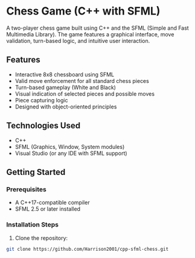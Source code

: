 # Chess Game (C++ with SFML)

A two-player chess game built using C++ and the SFML (Simple and Fast Multimedia Library). The game features a graphical interface, move validation, turn-based logic, and intuitive user interaction.

## Features

- Interactive 8x8 chessboard using SFML
- Valid move enforcement for all standard chess pieces
- Turn-based gameplay (White and Black)
- Visual indication of selected pieces and possible moves
- Piece capturing logic
- Designed with object-oriented principles

## Technologies Used

- C++
- SFML (Graphics, Window, System modules)
- Visual Studio (or any IDE with SFML support)

## Getting Started

### Prerequisites

- A C++17-compatible compiler
- SFML 2.5 or later installed

### Installation Steps

1. Clone the repository:

```bash
git clone https://github.com/Harrison2001/cpp-sfml-chess.git
